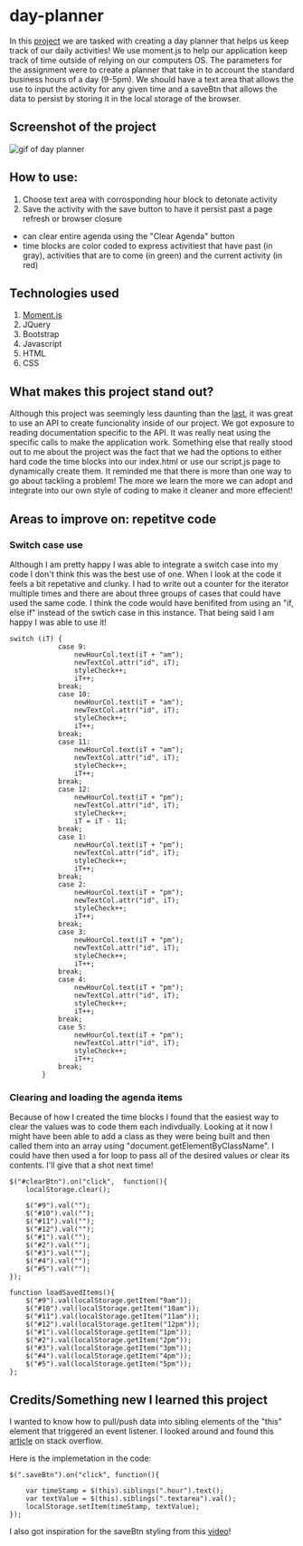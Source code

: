 # day-planner
In this [project](https://goodlvn.github.io/day-planner/) we are tasked with creating a day planner that helps us keep track of our daily activities! We use moment.js to help our application keep track of time outside of relying on our computers OS. The parameters for the assignment were to create a planner that take in to account the standard business hours of a day (9-5pm). We should have a text area that allows the use to input the activity for any given time and a saveBtn that allows the data to persist by storing it in the local storage of the browser.

## Screenshot of the project 

![gif of day planner](./assets/images/dp-1.gif)

## How to use: 

1. Choose text area with corrosponding hour block to detonate activity 
2. Save the activity with the save button to have it persist past a page refresh or browser closure 

* can clear entire agenda using the "Clear Agenda" button 
* time blocks are color coded to express activitiest that have past (in gray), activities that are to come (in green) and the current activity (in red)

## Technologies used

1. [Moment.js](https://momentjs.com/)
2. JQuery 
3. Bootstrap 
4. Javascript
5. HTML
6. CSS



## What makes this project stand out? 

Although this project was seemingly less daunting than the [last](https://goodlvn.github.io/hunterxhunter-timed-quiz/), it was great to use an API to create funcionality inside of our project. We got exposure to reading documentation specific to the API. It was really neat using the specific calls to make the application work. Something else that really stood out to me about the project was the fact that we had the options to either hard code the time blocks into our index.html or use our script.js page to dynamically create them. It reminded me that there is more than one way to go about tackling a problem! The more we learn the more we can adopt and integrate into our own style of coding to make it cleaner and more effecient!

## Areas to improve on: repetitve code 

### Switch case use 

Although I am pretty happy I was able to integrate a switch case into my code I don't think this was the best use of one. When I look at the code it feels a bit repetative and clunky. I had to write out a counter for the iterator multiple times and there are about three groups of cases that could have used the same code. I think the code would have benifited from using an "if, else if" instead of the swtich case in this instance. That being said I am happy I was able to use it!

```
switch (iT) {
            case 9:
                newHourCol.text(iT + "am");
                newTextCol.attr("id", iT);
                styleCheck++;
                iT++;
            break;
            case 10:
                newHourCol.text(iT + "am");
                newTextCol.attr("id", iT);
                styleCheck++;
                iT++;
            break;
            case 11:
                newHourCol.text(iT + "am");
                newTextCol.attr("id", iT);
                styleCheck++;
                iT++;
            break;
            case 12:
                newHourCol.text(iT + "pm");
                newTextCol.attr("id", iT);
                styleCheck++;
                iT = iT - 11;
            break;
            case 1:
                newHourCol.text(iT + "pm");
                newTextCol.attr("id", iT);
                styleCheck++;
                iT++;
            break;
            case 2:
                newHourCol.text(iT + "pm");
                newTextCol.attr("id", iT);
                styleCheck++;
                iT++;
            break;
            case 3:
                newHourCol.text(iT + "pm");
                newTextCol.attr("id", iT);
                styleCheck++;
                iT++;
            break;
            case 4:
                newHourCol.text(iT + "pm");
                newTextCol.attr("id", iT);
                styleCheck++;
                iT++;
            break;
            case 5:
                newHourCol.text(iT + "pm");
                newTextCol.attr("id", iT);
                styleCheck++;
                iT++;
            break;
        }
```

### Clearing and loading the agenda items

Because of how I created the time blocks I found that the easiest way to clear the values was to code them each indivdually. Looking at it now I might have been able to add a class as they were being built and then called them into an array using "document.getElementByClassName". I could have then used a for loop to pass all of the desired values or clear its contents. I'll give that a shot next time! 

```
$("#clearBtn").on("click",  function(){
    localStorage.clear();

    $("#9").val("");
    $("#10").val("");
    $("#11").val("");
    $("#12").val("");
    $("#1").val("");
    $("#2").val("");
    $("#3").val("");
    $("#4").val("");
    $("#5").val(""); 
});
```
```
function loadSavedItems(){
    $("#9").val(localStorage.getItem("9am"));
    $("#10").val(localStorage.getItem("10am"));
    $("#11").val(localStorage.getItem("11am"));
    $("#12").val(localStorage.getItem("12pm"));
    $("#1").val(localStorage.getItem("1pm"));
    $("#2").val(localStorage.getItem("2pm"));
    $("#3").val(localStorage.getItem("3pm"));
    $("#4").val(localStorage.getItem("4pm"));
    $("#5").val(localStorage.getItem("5pm"));  
};
```

## Credits/Something new I learned this project 

I wanted to know how to pull/push data into sibling elements of the "this" element that triggered an event listener. I looked around and found this [article](https://stackoverflow.com/questions/8623108/on-button-click-select-a-sibling-element-with-jquery) on stack overflow.

Here is the implemetation in the code: 
```
$(".saveBtn").on("click", function(){

    var timeStamp = $(this).siblings(".hour").text();
    var textValue = $(this).siblings(".textarea").val();
    localStorage.setItem(timeStamp, textValue);
});
```

I also got inspiration for the saveBtn styling from this [video](https://www.w3schools.com/howto/howto_css_animate_buttons.asp)!